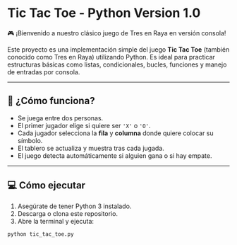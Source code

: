 # Tic Tac Toe - Python Version 1.0

🎮 ¡Bienvenido a nuestro clásico juego de Tres en Raya en versión consola!

Este proyecto es una implementación simple del juego **Tic Tac Toe** (también conocido como Tres en Raya) utilizando Python. Es ideal para practicar estructuras básicas como listas, condicionales, bucles, funciones y manejo de entradas por consola.

---

## 🧠 ¿Cómo funciona?

- Se juega entre dos personas.
- El primer jugador elige si quiere ser `'X'` o `'O'`.
- Cada jugador selecciona la **fila** y **columna** donde quiere colocar su símbolo.
- El tablero se actualiza y muestra tras cada jugada.
- El juego detecta automáticamente si alguien gana o si hay empate.

---

## 💻 Cómo ejecutar

1. Asegúrate de tener Python 3 instalado.
2. Descarga o clona este repositorio.
3. Abre la terminal y ejecuta:

```bash
python tic_tac_toe.py
